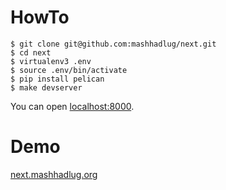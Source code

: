 # HowTo

```
$ git clone git@github.com:mashhadlug/next.git
$ cd next
$ virtualenv3 .env
$ source .env/bin/activate
$ pip install pelican
$ make devserver
```

You can open [localhost:8000](http://localhost:8000/).

# Demo

[next.mashhadlug.org](http://next.mashhadlug.org/)
